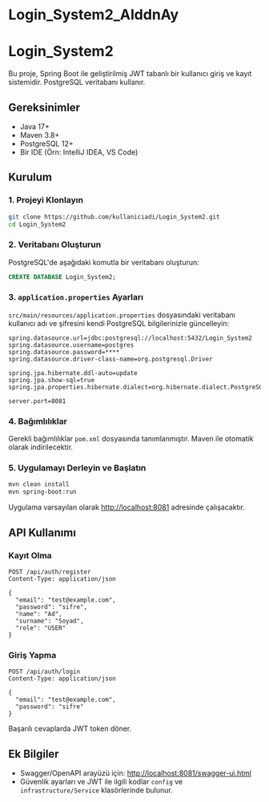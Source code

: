 # Login_System2_AlddnAy
# Login_System2

Bu proje, Spring Boot ile geliştirilmiş JWT tabanlı bir kullanıcı giriş ve kayıt sistemidir. PostgreSQL veritabanı kullanır.

## Gereksinimler

- Java 17+
- Maven 3.8+
- PostgreSQL 12+
- Bir IDE (Örn: IntelliJ IDEA, VS Code)

## Kurulum

### 1. Projeyi Klonlayın

```bash
git clone https://github.com/kullaniciadi/Login_System2.git
cd Login_System2
```

### 2. Veritabanı Oluşturun

PostgreSQL'de aşağıdaki komutla bir veritabanı oluşturun:

```sql
CREATE DATABASE Login_System2;
```

### 3. `application.properties` Ayarları

`src/main/resources/application.properties` dosyasındaki veritabanı kullanıcı adı ve şifresini kendi PostgreSQL bilgilerinizle güncelleyin:

```properties
spring.datasource.url=jdbc:postgresql://localhost:5432/Login_System2
spring.datasource.username=postgres
spring.datasource.password=****
spring.datasource.driver-class-name=org.postgresql.Driver

spring.jpa.hibernate.ddl-auto=update
spring.jpa.show-sql=true
spring.jpa.properties.hibernate.dialect=org.hibernate.dialect.PostgreSQLDialect

server.port=8081
```

### 4. Bağımlılıklar

Gerekli bağımlılıklar `pom.xml` dosyasında tanımlanmıştır. Maven ile otomatik olarak indirilecektir.

### 5. Uygulamayı Derleyin ve Başlatın

```bash
mvn clean install
mvn spring-boot:run
```

Uygulama varsayılan olarak [http://localhost:8081](http://localhost:8081) adresinde çalışacaktır.

## API Kullanımı

### Kayıt Olma

```
POST /api/auth/register
Content-Type: application/json

{
  "email": "test@example.com",
  "password": "sifre",
  "name": "Ad",
  "surname": "Soyad",
  "role": "USER"
}
```

### Giriş Yapma

```
POST /api/auth/login
Content-Type: application/json

{
  "email": "test@example.com",
  "password": "sifre"
}
```

Başarılı cevaplarda JWT token döner.

## Ek Bilgiler

- Swagger/OpenAPI arayüzü için: [http://localhost:8081/swagger-ui.html](http://localhost:8081/swagger-ui.html)
- Güvenlik ayarları ve JWT ile ilgili kodlar `config` ve `infrastructure/Service` klasörlerinde bulunur.

